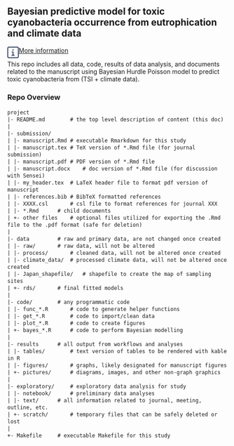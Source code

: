 
## Bayesian predictive model for toxic cyanobacteria occurrence from eutrophication and climate data

<img align="left" alt="info" width="26px" src="https://github.com/le-huynh/lehuynh.rbind.io/blob/main/static/img/loglo_info.png?raw=true" /> [More information](https://lehuynh.rbind.io/project/proj_cyano/post/)  


This repo includes all data, code, results of data analysis, and documents related to the manuscript using Bayesian Hurdle Poisson model to predict toxic cyanobacteria from (TSI + climate data). 

### Repo Overview

	project
	|- README.md		# the top level description of content (this doc)
	|
	|- submission/
	| |- manuscript.Rmd	# executable Rmarkdown for this study
	| |- manuscript.tex	# TeX version of *.Rmd file (for journal submission)
	| |- manuscript.pdf	# PDF version of *.Rmd file
	| |- manuscript.docx	# doc version of *.Rmd file (for discussion with Sensei)
	| |- my_header.tex	# LaTeX header file to format pdf version of manuscript
	| |- references.bib	# BibTeX formatted references
	| |- XXXX.csl		# csl file to format references for journal XXX
	| |- *.Rmd		# child documents
	| +- other files	# optional files utilized for exporting the .Rmd file to the .pdf format (safe for deletion)
	|
	|- data			# raw and primary data, are not changed once created
	| |- raw/		# raw data, will not be altered
	| |- process/		# cleaned data, will not be altered once created
	| |- climate_data/	# processed climate data, will not be altered once created
	| |- Japan_shapefile/	# shapefile to create the map of sampling sites
	| +- rds/		# final fitted models 
	|
	|- code/		# any programmatic code
	| |- func_*.R 		# code to generate helper functions
	| |- get_*.R 		# code to import/clean data
	| |- plot_*.R		# code to create figures
	| +- bayes_*.R		# code to perform Bayesian modelling
	|
	|- results		# all output from workflows and analyses
	| |- tables/		# text version of tables to be rendered with kable in R
	| |- figures/		# graphs, likely designated for manuscript figures
	| +- pictures/		# diagrams, images, and other non-graph graphics
	|
	|- exploratory/		# exploratory data analysis for study
	| |- notebook/		# preliminary data analyses
	| |- text/		# all information related to journal, meeting, outline, etc.
	| +- scratch/		# temporary files that can be safely deleted or lost
	|
	+- Makefile		# executable Makefile for this study
  
  
